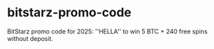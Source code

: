 # bitstarz-promo-code
BitStarz promo code for 2025: ''HELLA'' to win 5 BTC + 240 free spins without deposit.
